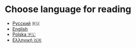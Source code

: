 # Choose language for reading
- [Русский](documentation/git/ru/README.md) 🇷🇺
- [English](documentation/git/en/README.md)
- [Polska :poland:](documentation/git/pl/README.md)
- [Ελληνική :greece:](documentation/git/gr/README.md)